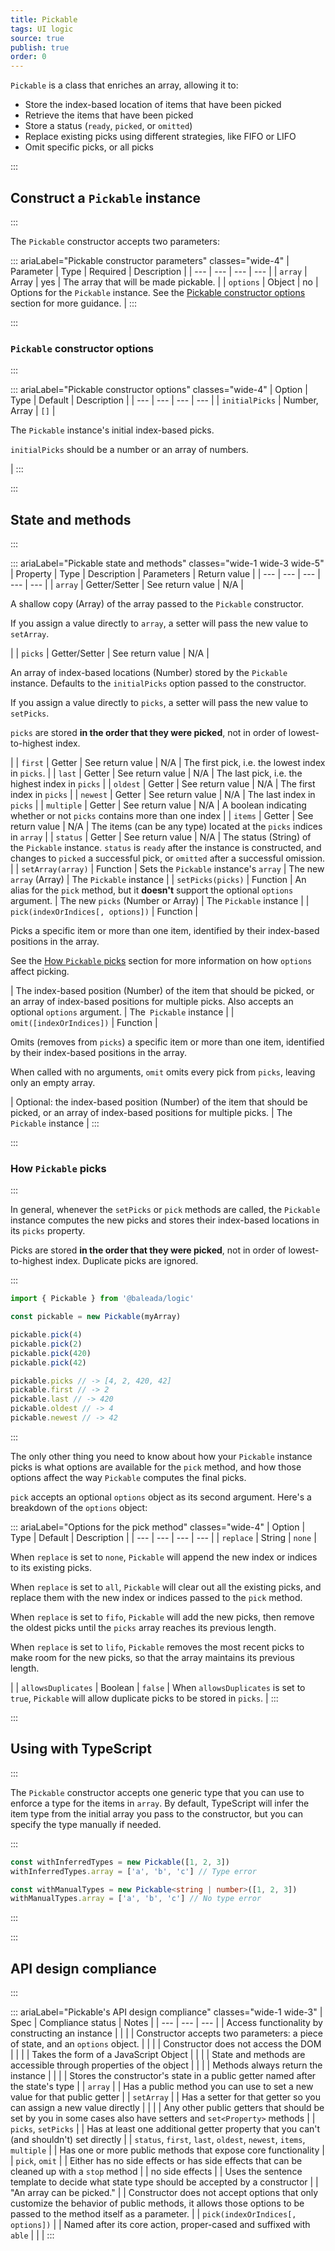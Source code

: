 ```yaml
---
title: Pickable
tags: UI logic
source: true
publish: true
order: 0
---
```



`Pickable` is a class that enriches an array, allowing it to:
- Store the index-based location of items that have been picked
- Retrieve the items that have been picked
- Store a status (`ready`, `picked`, or `omitted`)
- Replace existing picks using different strategies, like FIFO or LIFO
- Omit specific picks, or all picks


:::
## Construct a `Pickable` instance
:::

The `Pickable` constructor accepts two parameters:

::: ariaLabel="Pickable constructor parameters" classes="wide-4"
| Parameter | Type | Required | Description |
| --- | --- | --- | --- |
| `array` | Array | yes | The array that will be made pickable. |
| `options` | Object | no | Options for the `Pickable` instance. See the [Pickable constructor options](#Pickable-constructor-options) section for more guidance. |
:::


:::
### `Pickable` constructor options
:::

::: ariaLabel="Pickable constructor options" classes="wide-4"
| Option | Type | Default | Description |
| --- | --- | --- | --- |
| `initialPicks` | Number, Array | `[]` | <p>The `Pickable` instance's initial index-based picks.</p><p>`initialPicks` should be a number or an array of numbers.</p> |
:::


:::
## State and methods
:::

::: ariaLabel="Pickable state and methods" classes="wide-1 wide-3 wide-5"
| Property | Type | Description | Parameters | Return value |
| --- | --- | --- | --- | --- |
| `array` | Getter/Setter | See return value | N/A | <p>A shallow copy (Array) of the array passed to the `Pickable` constructor.</p><p>If you assign a value directly to `array`, a setter will pass the new value to `setArray`.</p> |
| `picks` | Getter/Setter | See return value | N/A | <p>An array of index-based locations (Number) stored by the `Pickable` instance. Defaults to the `initialPicks` option passed to the constructor.</p><p>If you assign a value directly to `picks`, a setter will pass the new value to `setPicks`.</p><p>`picks` are stored **in the order that they were picked**, not in order of lowest-to-highest index.</p> |
| `first` | Getter | See return value | N/A | The first pick, i.e. the lowest index in `picks`. |
| `last` | Getter | See return value | N/A | The last pick, i.e. the highest index in `picks` |
| `oldest` | Getter | See return value | N/A | The first index in `picks` |
| `newest` | Getter | See return value | N/A | The last index in `picks` |
| `multiple` | Getter | See return value | N/A | A boolean indicating whether or not `picks` contains more than one index |
| `items` | Getter | See return value | N/A | The items (can be any type) located at the `picks` indices in `array` |
| `status` | Getter | See return value | N/A | The status (String) of the `Pickable` instance. `status` is `ready` after the instance is constructed, and changes to `picked` a successful pick, or `omitted` after a successful omission. |
| `setArray(array)` | Function | Sets the `Pickable` instance's `array` | The new `array` (Array) | The `Pickable` instance |
| `setPicks(picks)` | Function | An alias for the `pick` method, but it **doesn't** support the optional `options` argument. | The new `picks` (Number or Array) | The `Pickable` instance |
| `pick(indexOrIndices[, options])` | Function | <p>Picks a specific item or more than one item, identified by their index-based positions in the array.</p><p>See the [How `Pickable` picks](#how-pickable-picks) section for more information on how `options` affect picking.</p> | The index-based position (Number) of the item that should be picked, or an array of index-based positions for multiple picks. Also accepts an optional `options` argument. | The` Pickable` instance |
| `omit([indexOrIndices])` | Function | <p>Omits (removes from `picks`) a specific item or more than one item, identified by their index-based positions in the array.</p><p>When called with no arguments, `omit` omits every pick from `picks`, leaving only an empty array.</p> | Optional: the index-based position (Number) of the item that should be picked, or an array of index-based positions for multiple picks. | The` Pickable` instance |
:::


:::
### How `Pickable` picks
:::

In general, whenever the `setPicks` or `pick` methods are called, the `Pickable` instance computes the new picks and stores their index-based locations in its `picks` property.

Picks are stored **in the order that they were picked**, not in order of lowest-to-highest index. Duplicate picks are ignored.

:::
```js
import { Pickable } from '@baleada/logic'

const pickable = new Pickable(myArray)

pickable.pick(4)
pickable.pick(2)
pickable.pick(420)
pickable.pick(42)

pickable.picks // -> [4, 2, 420, 42]
pickable.first // -> 2
pickable.last // -> 420
pickable.oldest // -> 4
pickable.newest // -> 42
```
:::

The only other thing you need to know about how your `Pickable` instance picks is what options are available for the `pick` method, and how those options affect the way `Pickable` computes the final picks.

`pick` accepts an optional `options` object as its second argument. Here's a breakdown of the `options` object:

::: ariaLabel="Options for the pick method" classes="wide-4"
| Option | Type | Default | Description |
| --- | --- | --- | --- |
| `replace` | String | `none` | <p>When `replace` is set to `none`, `Pickable` will append the new index or indices to its existing picks.</p><p>When `replace` is set to `all`, `Pickable` will clear out all the existing picks, and replace them with the new index or indices passed to the `pick` method.</p><p>When `replace` is set to `fifo`, `Pickable` will add the new picks, then remove the oldest picks until the `picks` array reaches its previous length.</p><p>When `replace` is set to `lifo`, `Pickable` removes the most recent picks to make room for the new picks, so that the array maintains its previous length.</p> |
| `allowsDuplicates` | Boolean | `false` | When `allowsDuplicates` is set to `true`, `Pickable` will allow duplicate picks to be stored in `picks`. |
:::


:::
## Using with TypeScript
:::

The `Pickable` constructor accepts one generic type that you can use to enforce a type for the items in `array`. By default, TypeScript will infer the item type from the initial array you pass to the constructor, but you can specify the type manually if needed.

:::
```ts
const withInferredTypes = new Pickable([1, 2, 3])
withInferredTypes.array = ['a', 'b', 'c'] // Type error

const withManualTypes = new Pickable<string | number>([1, 2, 3])
withManualTypes.array = ['a', 'b', 'c'] // No type error
```
:::


:::
## API design compliance
:::

::: ariaLabel="Pickable's API design compliance"  classes="wide-1 wide-3"
| Spec | Compliance status | Notes |
| --- | --- | --- |
| Access functionality by constructing an instance | <BrandApiDesignSpecCheckmark /> |  |
| Constructor accepts two parameters: a piece of state, and an `options` object. | <BrandApiDesignSpecCheckmark /> |  |
| Constructor does not access the DOM | <BrandApiDesignSpecCheckmark /> |  |
| Takes the form of a JavaScript Object | <BrandApiDesignSpecCheckmark /> |  |
| State and methods are accessible through properties of the object | <BrandApiDesignSpecCheckmark /> |  |
| Methods always return the instance | <BrandApiDesignSpecCheckmark /> |  |
| Stores the constructor's state in a public getter named after the state's type | <BrandApiDesignSpecCheckmark /> | `array`  |
| Has a public method you can use to set a new value for that public getter | <BrandApiDesignSpecCheckmark /> | `setArray` |
| Has a setter for that getter so you can assign a new value directly | <BrandApiDesignSpecCheckmark /> |  |
| Any other public getters that should be set by you in some cases also have setters and `set<Property>` methods | <BrandApiDesignSpecCheckmark /> | `picks`, `setPicks` |
| Has at least one additional getter property that you can't (and shouldn't) set directly | <BrandApiDesignSpecCheckmark /> | `status`, `first`, `last`, `oldest`, `newest`, `items`, `multiple` |
| Has one or more public methods that expose core functionality | <BrandApiDesignSpecCheckmark /> | `pick`, `omit` |
| Either has no side effects or has side effects that can be cleaned up with a `stop` method | <BrandApiDesignSpecCheckmark /> | no side effects |
| Uses the sentence template to decide what state type should be accepted by a constructor | <BrandApiDesignSpecCheckmark /> | "An array can be picked." |
| Constructor does not accept options that only customize the behavior of public methods, it allows those options to be passed to the method itself as a parameter. | <BrandApiDesignSpecCheckmark /> | `pick(indexOrIndices[, options])` |
| Named after its core action, proper-cased and suffixed with `able` | <BrandApiDesignSpecCheckmark /> | |
:::
